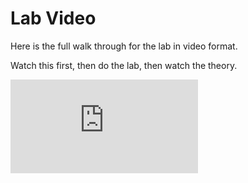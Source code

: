# Lab Video

Here is the full walk through for the lab in video format.

Watch this first, then do the lab, then watch the theory.

<div style={{padding:'75% 0 0 0', position:'relative'}}><iframe freeplay="true" src="https://player.vimeo.com/video/695243623?h=8bee95ac26&amp;badge=0&amp;autopause=0&amp;player_id=0&amp;app_id=58479" frameborder="0" allow="autoplay; fullscreen; picture-in-picture" allowfullscreen style={{position:'absolute', top:0, left:0, width:'100%', height:'100%'}} title="S02L01 - Install MetaMask get Test-Ether.mp4"></iframe></div><script src="https://player.vimeo.com/api/player.js"></script>
